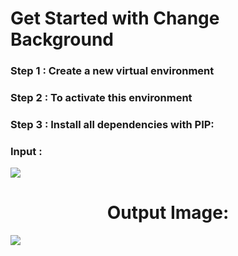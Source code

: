 
# Get Started with Change Background
### Step 1 : Create a new virtual environment
### Step 2 : To activate this environment
### Step 3 : Install all dependencies with PIP:

### Input : 
<img src="jibon.jpg" id='header'>

<h1 align="center">Output Image:</h1>
<img src="output_without_bg.png" id='header'>

